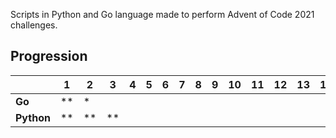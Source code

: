 Scripts in Python and Go language made to perform Advent of Code 2021 challenges. 
## Progression 
|        | 1 | 2 | 3 | 4 | 5 | 6 | 7 | 8 | 9 | 10| 11| 12| 13| 14| 15| 16| 17| 18| 19| 20| 21| 22| 24|
|--------|---|---|---|---|---|---|---|---|---|---|---|---|---|---|---|---|---|---|---|---|---|---|---|
| __Go__     | ** | * |   |   |   |   |   |   |   |   |   |   |   |   |   |   |   |   |   |   |   |   |   |
| __Python__ | ** | ** | ** |   |   |   |   |   |   |   |   |   |   |   |   |   |   |   |   |   |   |   |   |